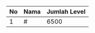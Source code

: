 | No | Nama            | Jumlah Level |
|----|-----------------|--------------|
| 1  | #    |    6500        |
